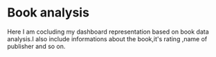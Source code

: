 
# Book analysis

Here I am cocluding my dashboard representation based on book data analysis.I also include informations about the book,it's rating ,name of publisher and so on.

